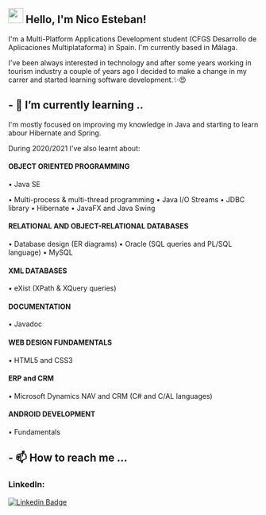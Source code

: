 ## <img src="https://media.giphy.com/media/hvRJCLFzcasrR4ia7z/giphy.gif" width="30px"> Hello, I'm Nico Esteban!

I'm a Multi-Platform Applications Development student (CFGS Desarrollo de Aplicaciones Multiplataforma) in Spain. I'm currently based in Málaga.

I've been always interested in technology and after some years working in tourism industry a couple of years ago I decided to make a change in my carrer and started learning software development.✨😍




## - 🌱 I’m currently learning ..
I'm mostly focused on improving my knowledge in Java and starting to learn abour Hibernate and Spring.

During 2020/2021 I've also learnt about:

#### OBJECT ORIENTED PROGRAMMING
• Java SE

• Multi-process & multi-thread programming
• Java I/O Streams
• JDBC library
• Hibernate
• JavaFX and Java Swing

#### RELATIONAL AND OBJECT-RELATIONAL DATABASES
• Database design (ER diagrams)
• Oracle (SQL queries and PL/SQL language)
• MySQL

#### XML DATABASES
• eXist (XPath & XQuery queries)

#### DOCUMENTATION
• Javadoc

#### WEB DESIGN FUNDAMENTALS
• HTML5 and CSS3

#### ERP and CRM
• Microsoft Dynamics NAV and CRM (C# and C/AL languages)

#### ANDROID DEVELOPMENT
• Fundamentals


## - 📫 How to reach me ...

### LinkedIn: 
[![Linkedin Badge](https://img.shields.io/badge/-LinkedIn-blue?style=flat-square&logo=Linkedin&logoColor=white&link=https://www.linkedin.com/in/harshkumarkhatri/)](https://www.linkedin.com/in/nicolas-esteban
)

